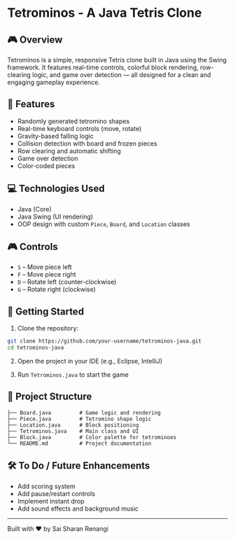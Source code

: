 # Tetrominos - A Java Tetris Clone

## 🎮 Overview
Tetrominos is a simple, responsive Tetris clone built in Java using the Swing framework. It features real-time controls, colorful block rendering, row-clearing logic, and game over detection — all designed for a clean and engaging gameplay experience.

## 🧩 Features
- Randomly generated tetromino shapes
- Real-time keyboard controls (move, rotate)
- Gravity-based falling logic
- Collision detection with board and frozen pieces
- Row clearing and automatic shifting
- Game over detection
- Color-coded pieces

## 💻 Technologies Used
- Java (Core)
- Java Swing (UI rendering)
- OOP design with custom `Piece`, `Board`, and `Location` classes

## 🎮 Controls
- `S` – Move piece left
- `F` – Move piece right
- `D` – Rotate left (counter-clockwise)
- `G` – Rotate right (clockwise)

## 🚀 Getting Started
1. Clone the repository:
```bash
git clone https://github.com/your-username/tetrominos-java.git
cd tetrominos-java
```

2. Open the project in your IDE (e.g., Eclipse, IntelliJ)

3. Run `Tetrominos.java` to start the game

## 📁 Project Structure
```
├── Board.java         # Game logic and rendering
├── Piece.java         # Tetromino shape logic
├── Location.java      # Block positioning
├── Tetrominos.java    # Main class and UI
├── Block.java         # Color palette for tetrominoes
└── README.md          # Project documentation
```

## 🛠️ To Do / Future Enhancements
- Add scoring system
- Add pause/restart controls
- Implement instant drop
- Add sound effects and background music


---
Built with ❤️ by Sai Sharan Renangi
